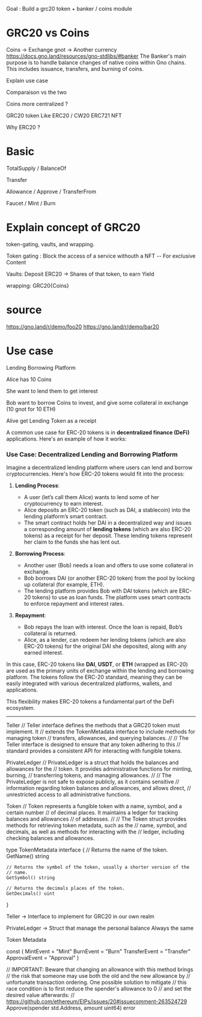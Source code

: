 Goal : Build a grc20 token + banker / coins module

# GRC20 vs Coins

Coins -> Exchange gnot -> Another currency
https://docs.gno.land/resources/gno-stdlibs/#banker
The Banker's main purpose is to handle balance changes of native coins within Gno chains. This includes issuance, transfers, and burning of coins.

Explain use case

Comparaison vs the two

Coins more centralized ?

GRC20 token
Like ERC20 / CW20
ERC721 NFT

Why ERC20 ?


# Basic
TotalSupply / BalanceOf

Transfer

Allowance / Approve / TransferFrom

Faucet / Mint / Burn

# Explain concept of GRC20 

token-gating, vaults, and wrapping.


Token gating : Block the access of a service withouth a NFT -- For exclusive Content

Vaults: Deposit ERC20 -> Shares of that token, to earn Yield

wrapping: GRC20{Coins}

# source
https://gno.land/r/demo/foo20
https://gno.land/r/demo/bar20


# Use case

Lending Borrowing Platform

Alice has 10 Coins

She want to lend them to get interest

Bob want to borrow Coins to invest, and give some collateral in exchange (10 gnot for 10 ETH)

Alive get Lending Token as a receipt




A common use case for ERC-20 tokens is in **decentralized finance (DeFi)** applications. Here's an example of how it works:

### Use Case: **Decentralized Lending and Borrowing Platform**

Imagine a decentralized lending platform where users can lend and borrow cryptocurrencies. Here's how ERC-20 tokens would fit into the process:

1. **Lending Process**:

   * A user (let’s call them Alice) wants to lend some of her cryptocurrency to earn interest.
   * Alice deposits an ERC-20 token (such as DAI, a stablecoin) into the lending platform’s smart contract.
   * The smart contract holds her DAI in a decentralized way and issues a corresponding amount of **lending tokens** (which are also ERC-20 tokens) as a receipt for her deposit. These lending tokens represent her claim to the funds she has lent out.

2. **Borrowing Process**:

   * Another user (Bob) needs a loan and offers to use some collateral in exchange.
   * Bob borrows DAI (or another ERC-20 token) from the pool by locking up collateral (for example, ETH).
   * The lending platform provides Bob with DAI tokens (which are ERC-20 tokens) to use as loan funds. The platform uses smart contracts to enforce repayment and interest rates.

3. **Repayment**:

   * Bob repays the loan with interest. Once the loan is repaid, Bob’s collateral is returned.
   * Alice, as a lender, can redeem her lending tokens (which are also ERC-20 tokens) for the original DAI she deposited, along with any earned interest.

In this case, ERC-20 tokens like **DAI**, **USDT**, or **ETH** (wrapped as ERC-20) are used as the primary units of exchange within the lending and borrowing platform. The tokens follow the ERC-20 standard, meaning they can be easily integrated with various decentralized platforms, wallets, and applications.

This flexibility makes ERC-20 tokens a fundamental part of the DeFi ecosystem.

---
Teller
// Teller interface defines the methods that a GRC20 token must implement. It
// extends the TokenMetadata interface to include methods for managing token
// transfers, allowances, and querying balances.
//
// The Teller interface is designed to ensure that any token adhering to this
// standard provides a consistent API for interacting with fungible tokens.

PrivateLedger
// PrivateLedger is a struct that holds the balances and allowances for the
// token. It provides administrative functions for minting, burning,
// transferring tokens, and managing allowances.
//
// The PrivateLedger is not safe to expose publicly, as it contains sensitive
// information regarding token balances and allowances, and allows direct,
// unrestricted access to all administrative functions.

Token
// Token represents a fungible token with a name, symbol, and a certain number
// of decimal places. It maintains a ledger for tracking balances and allowances
// of addresses.
//
// The Token struct provides methods for retrieving token metadata, such as the
// name, symbol, and decimals, as well as methods for interacting with the
// ledger, including checking balances and allowances.


type TokenMetadata interface {
	// Returns the name of the token.
	GetName() string

	// Returns the symbol of the token, usually a shorter version of the
	// name.
	GetSymbol() string

	// Returns the decimals places of the token.
	GetDecimals() uint
}


Teller -> Interface to implement for GRC20 in our own realm

PrivateLedger -> Struct that manage the personal balance
Always the same

Token Metadata


const (
	MintEvent     = "Mint"
	BurnEvent     = "Burn"
	TransferEvent = "Transfer"
	ApprovalEvent = "Approval"
)

// IMPORTANT: Beware that changing an allowance with this method brings
	// the risk that someone may use both the old and the new allowance by
	// unfortunate transaction ordering. One possible solution to mitigate
	// this race condition is to first reduce the spender's allowance to 0
	// and set the desired value afterwards:
	// https://github.com/ethereum/EIPs/issues/20#issuecomment-263524729
	Approve(spender std.Address, amount uint64) error
